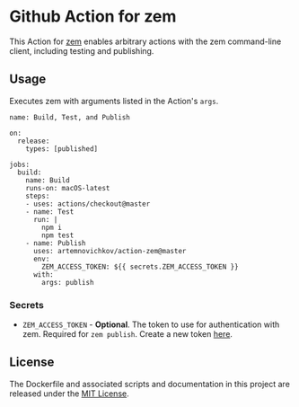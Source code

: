 # Github Action for zem
This Action for [zem](https://github.com/zeplin/zem) enables arbitrary actions with the zem command-line client, including testing and publishing.

## Usage

Executes zem with arguments listed in the Action's `args`.

```
name: Build, Test, and Publish

on: 
  release:
    types: [published]

jobs:
  build:
    name: Build
    runs-on: macOS-latest
    steps:
    - uses: actions/checkout@master
    - name: Test
      run: |
        npm i
        npm test
    - name: Publish
      uses: artemnovichkov/action-zem@master
      env:
        ZEM_ACCESS_TOKEN: ${{ secrets.ZEM_ACCESS_TOKEN }}
      with:
        args: publish
```

### Secrets

* `ZEM_ACCESS_TOKEN` - **Optional**. The token to use for authentication with zem. Required for `zem publish`. Create a new token [here](https://app.zeplin.io/profile/developer).

## License

The Dockerfile and associated scripts and documentation in this project are released under the [MIT License](LICENSE).
